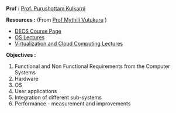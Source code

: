 **Prof :** [Prof. Purushottam Kulkarni](https://www.cse.iitb.ac.in/~puru/)

**Resources :** (From [Prof Mythili Vutukuru](https://www.cse.iitb.ac.in/~mythili/) ) 
- [DECS Course Page](https://www.cse.iitb.ac.in/~mythili/decs/)
- [OS Lectures](https://www.cse.iitb.ac.in/~mythili/os/)
- [Virtualization and Cloud Computing Lectures](https://www.cse.iitb.ac.in/~mythili/virtcc/)

**Objectives :**
1. Functional and Non Functional Requirements from the Computer Systems
2. Hardware
3. OS
4. User applications
5. Integration of different sub-systems
6. Performance - measurement and improvements



